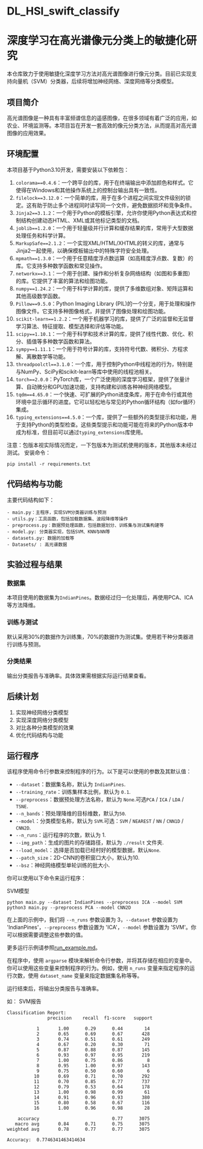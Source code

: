 # DL_HSI_swift_classify

# 深度学习在高光谱像元分类上的敏捷化研究

本仓库致力于使用敏捷化深度学习方法对高光谱图像进行像元分类。目前已实现支持向量机（SVM）分类器，后续将增加神经网络、深度网络等分类模型。

## 项目简介

高光谱图像是一种具有丰富频谱信息的遥感图像，在很多领域有着广泛的应用，如农业、环境监测等。本项目旨在开发一套高效的像元分类方法，从而提高对高光谱图像的应用效果。
## 环境配置

本项目基于Python3.10开发，需要安装以下依赖包：


1. `colorama==0.4.6`：一个跨平台的库，用于在终端输出中添加颜色和样式。它使得在Windows和其他操作系统上的控制台输出具有一致性。
2. `filelock==3.12.0`：一个简单的库，用于在多个进程之间实现文件级别的锁定。这有助于防止多个进程同时读写同一个文件，避免数据损坏和竞争条件。
3. `Jinja2==3.1.2`：一个用于Python的模板引擎，允许你使用Python表达式和控制结构创建动态HTML、XML或其他标记类型的文档。
4. `joblib==1.2.0`：一个用于轻量级并行计算和缓存结果的库，常用于大型数据处理任务和科学计算。
5. `MarkupSafe==2.1.2`：一个实现XML/HTML/XHTML的转义的库，通常与Jinja2一起使用，以确保模板输出中的特殊字符安全处理。
6. `mpmath==1.3.0`：一个用于任意精度浮点数运算（如高精度浮点数、复数）的库。它支持多种数学函数和常见操作。
7. `networkx==3.1`：一个用于创建、操作和分析复杂网络结构（如图和多重图）的库。它提供了丰富的算法和绘图功能。
8. `numpy==1.24.2`：一个用于科学计算的库，提供了多维数组对象、矩阵运算和其他高级数学函数。
9. `Pillow==9.5.0`：Python Imaging Library (PIL)的一个分支，用于处理和操作图像文件。它支持多种图像格式，并提供了图像处理和绘图功能。
10. `scikit-learn==1.2.2`：一个用于机器学习的库，提供了广泛的监督和无监督学习算法、特征提取、模型选择和评估等功能。
11. `scipy==1.10.1`：一个用于科学和技术计算的库，提供了线性代数、优化、积分、插值等多种数学函数和算法。
12. `sympy==1.11.1`：一个用于符号计算的库，支持符号代数、微积分、方程求解、离散数学等功能。
13. `threadpoolctl==3.1.0`：一个库，用于控制Python中线程池的行为，特别是与NumPy、SciPy和scikit-learn等库中使用的线程池相关。
14. `torch==2.0.0`：PyTorch库，一个广泛使用的深度学习框架，提供了张量计算、自动微分和GPU加速功能，支持构建和训练各种神经网络模型。
15. `tqdm==4.65.0`：一个快速、可扩展的Python进度条库，用于在命令行或其他环境中显示循环的进度。它可以轻松地与常见的Python循环结构（如for循环）集成。
16. `typing_extensions==4.5.0`：一个库，提供了一些额外的类型提示和功能，用于支持Python的类型检查。这些类型提示和功能可能在将来的Python版本中成为标准，但目前可以通过`typing_extensions`库使用。


注意：包版本视实际情况而定，一下包版本为测试机使用的版本，其他版本未经过测试。
安装命令：
```commandline
pip install -r requirements.txt
```

## 代码结构与功能

主要代码结构如下：

```text
- main.py：主程序，实现SVM分类器训练与预测
- utils.py：工具函数，包括加载数据集、波段降维等操作
- preprocess.py：数据预处理函数，包括数据划分、训练集与测试集构建等
- model.py: 分类器实现，包括SVM、KNN与NN等
- datasets.py: 数据的加载等
- Datasets/ : 高光谱数据
```

## 实验过程与结果

### 数据集

本项目使用的数据集为`IndianPines`。数据经过归一化处理后，再使用PCA、ICA等方法降维。

### 训练与测试

默认采用30%的数据作为训练集，70%的数据作为测试集。使用若干种分类器进行训练与预测。

### 分类结果

输出分类报告与准确率。具体效果需根据实际运行结果查看。

## 后续计划

1. 实现神经网络分类模型
2. 实现深度网络分类模型
3. 对比各种分类模型的效果
4. 优化代码结构与功能

## 运行程序

该程序使用命令行参数来控制程序的行为。以下是可以使用的参数及其默认值：

- `--dataset`：数据集名称，默认为 `IndianPines`.
- `--training_rate`：训练集样本比例，默认为 `0.1`.
- `--preprocess`：数据预处理方法名称，默认为 `None`.可选`PCA` / `ICA` / `LDA` / `TSNE`.
- `--n_bands`：预处理降维的目标维数，默认为`50`.
- `--model`：分类模型名称，默认为 `SVM`.可选：`SVM` / `NEAREST` / `NN` / `CNN1D` / `CNN2D`.
- `--n_runs`：运行程序的次数，默认为 1.
- `--img_path`：生成的图片的存储路径，默认为 `./result` 文件夹.
- `--load_model`：选择是否加载已经村好的模型数据，默认`None`.
- `--patch_size`：2D-CNN的卷积窗口大小，默认为10.
- `--bsz`：神经网络模型单轮训练的批大小.

你可以使用以下命令来运行程序：

SVM模型

```commandline
python main.py --dataset IndianPines --preprocess ICA --model SVM
python3 main.py --preprocess PCA --model CNN2D 
```

在上面的示例中，我们将 `--n_runs` 参数设置为 3，`--dataset` 参数设置为 'IndianPines'，`--preprocess` 参数设置为 'ICA'，`--model` 参数设置为 'SVM'。你可以根据需要调整这些参数的值。

更多运行示例请参照[run_example.md](./manual/run_examples.md)。


在程序中，使用 `argparse` 模块来解析命令行参数，并将其存储在相应的变量中。你可以使用这些变量来控制程序的行为。例如，使用 `n_runs` 变量来指定程序的运行次数，使用 `dataset_name` 变量来指定数据集名称等等。

运行结束后，将输出分类报告与准确率。

如：
SVM报告
```text
Classification Report:
               precision    recall  f1-score   support

           1       1.00      0.29      0.44        14
           2       0.65      0.69      0.67       428
           3       0.74      0.51      0.61       249
           4       0.67      0.20      0.30        71
           5       0.87      0.88      0.87       145
           6       0.93      0.97      0.95       219
           7       1.00      0.75      0.86         8
           8       0.95      1.00      0.97       143
           9       0.75      0.50      0.60         6
          10       0.69      0.71      0.70       292
          11       0.70      0.85      0.77       737
          12       0.79      0.53      0.64       178
          13       1.00      0.98      0.99        61
          14       0.91      0.96      0.93       380
          15       0.80      0.58      0.67       116
          16       1.00      0.96      0.98        28

    accuracy                           0.77      3075
   macro avg       0.84      0.71      0.75      3075
weighted avg       0.78      0.77      0.77      3075

Accuracy:  0.7746341463414634

```
